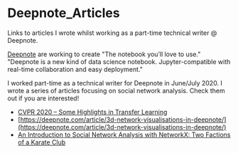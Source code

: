 # Deepnote_Articles
Links to articles I wrote whilst working as a part-time technical writer @ Deepnote. 

[Deepnote](https://deepnote.com) are working to create "The notebook you’ll love to use." "Deepnote is a new kind of data science notebook. Jupyter-compatible with real-time collaboration and easy deployment." 

I worked part-time as a technical writer for Deepnote in June/July 2020. I wrote a series of articles focusing on social network analysis. Check them out if you are interested!

- [CVPR 2020 – Some Highlights in Transfer Learning](https://deepnote.com/article/cvpr2020-some-highlights-in-transfer-learning)
- [https://deepnote.com/article/3d-network-visualisations-in-deepnote/](https://deepnote.com/article/3d-network-visualisations-in-deepnote/)
- [An Introduction to Social Network Analysis with NetworkX: Two Factions of a Karate Club](https://deepnote.com/article/introduction-to-social-network-analysis-with-networkx-two-factions-of-karate-club)
